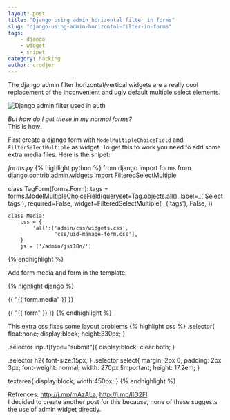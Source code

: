 ```yaml
---
layout: post
title: "Django using admin horizontal filter in forms"
slug: "django-using-admin-horizontal-filter-in-forms"
tags:
    - django
    - widget
    - snipet
category: hacking
author: crodjer
---
```


The django admin filter horizontal/vertical widgets are a really cool
replacement of the inconvenient and ugly default multiple select elements.

![Django admin filter used in auth](http://i1105.photobucket.com/albums/h356/crodjer/Blog%20Posts/Selection_010.png)

*But how do I get these in my normal forms?*  
This is how:

First create a django form with `ModelMultipleChoiceField` and `FilterSelectMultiple`
as widget. To get this to work you need to add some extra media files. Here
is the snipet:

*forms.py*
{% highlight python %}
from django import forms
from django.contrib.admin.widgets import FilteredSelectMultiple

class TagForm(forms.Form):
    tags = forms.ModelMultipleChoiceField(queryset=Tag.objects.all(),
                                          label=_('Select tags'),
                                          required=False,
                                          widget=FilteredSelectMultiple(
                                                    _('tags'),
                                                    False,
                                                 ))

    class Media:
        css = {
            'all':['admin/css/widgets.css',
                   'css/uid-manage-form.css'],
        }
        js = ['/admin/jsi18n/']

{% endhighlight %}

Add form media and form in the template.

{% highlight django %}
<!--HEAD -->
{{ "{{ form.media" }} }}
<!--BODY-->
{{ "{{ form" }} }}
{% endhighlight %}

This extra css fixes some layout problems
{% highlight css %}
.selector{
    float:none;
    display:block;
    height:330px;
}

.selector input[type="submit"]{
    display:block;
    clear:both;
}

.selector h2{
    font-size:15px;
}
.selector  select{
    margin: 2px 0;
    padding: 2px 3px;
    font-weight: normal;
    width: 270px !important;
    height: 17.2em;
}

textarea{
    display:block;
    width:450px;
}
{% endhighlight %}

Refrences: <http://j.mp/mAzALa>, <http://j.mp/lIG2Fl>  
I decided to create another post for this because, none of these suggests
the use of admin widget directly.
